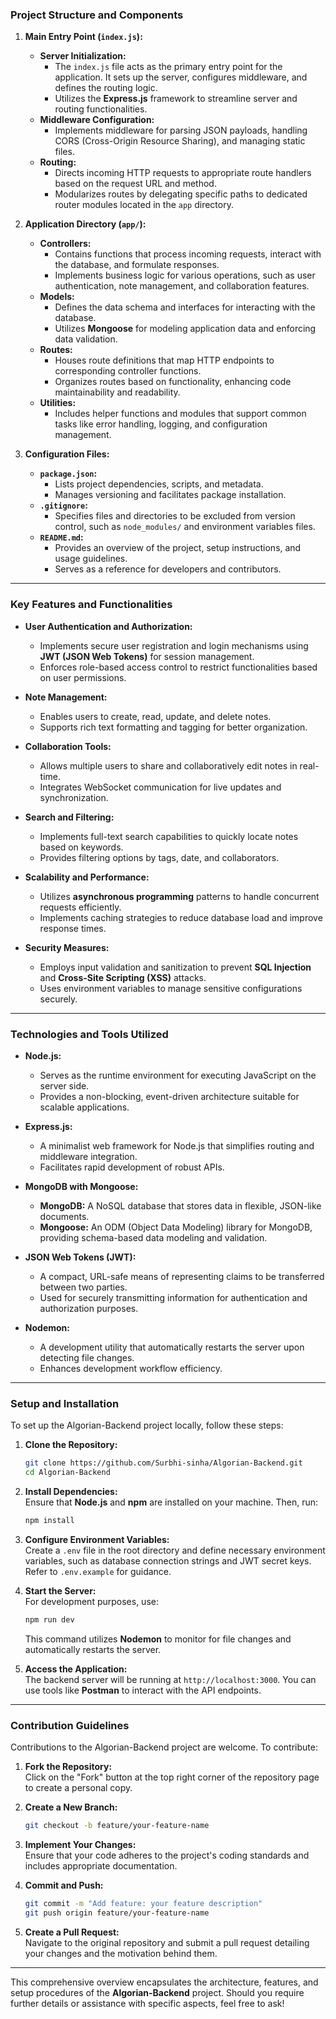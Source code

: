 
### **Project Structure and Components**

1. **Main Entry Point (`index.js`):**  
   - **Server Initialization:**  
     - The `index.js` file acts as the primary entry point for the application. It sets up the server, configures middleware, and defines the routing logic.  
     - Utilizes the **Express.js** framework to streamline server and routing functionalities.  
   - **Middleware Configuration:**  
     - Implements middleware for parsing JSON payloads, handling CORS (Cross-Origin Resource Sharing), and managing static files.  
   - **Routing:**  
     - Directs incoming HTTP requests to appropriate route handlers based on the request URL and method.  
     - Modularizes routes by delegating specific paths to dedicated router modules located in the `app` directory.  

2. **Application Directory (`app/`):**  
   - **Controllers:**  
     - Contains functions that process incoming requests, interact with the database, and formulate responses.  
     - Implements business logic for various operations, such as user authentication, note management, and collaboration features.  
   - **Models:**  
     - Defines the data schema and interfaces for interacting with the database.  
     - Utilizes **Mongoose** for modeling application data and enforcing data validation.  
   - **Routes:**  
     - Houses route definitions that map HTTP endpoints to corresponding controller functions.  
     - Organizes routes based on functionality, enhancing code maintainability and readability.  
   - **Utilities:**  
     - Includes helper functions and modules that support common tasks like error handling, logging, and configuration management.  

3. **Configuration Files:**  
   - **`package.json`:**  
     - Lists project dependencies, scripts, and metadata.  
     - Manages versioning and facilitates package installation.  
   - **`.gitignore`:**  
     - Specifies files and directories to be excluded from version control, such as `node_modules/` and environment variables files.  
   - **`README.md`:**  
     - Provides an overview of the project, setup instructions, and usage guidelines.  
     - Serves as a reference for developers and contributors.  

---

### **Key Features and Functionalities**

- **User Authentication and Authorization:**  
  - Implements secure user registration and login mechanisms using **JWT (JSON Web Tokens)** for session management.  
  - Enforces role-based access control to restrict functionalities based on user permissions.  

- **Note Management:**  
  - Enables users to create, read, update, and delete notes.  
  - Supports rich text formatting and tagging for better organization.  

- **Collaboration Tools:**  
  - Allows multiple users to share and collaboratively edit notes in real-time.  
  - Integrates WebSocket communication for live updates and synchronization.  

- **Search and Filtering:**  
  - Implements full-text search capabilities to quickly locate notes based on keywords.  
  - Provides filtering options by tags, date, and collaborators.  

- **Scalability and Performance:**  
  - Utilizes **asynchronous programming** patterns to handle concurrent requests efficiently.  
  - Implements caching strategies to reduce database load and improve response times.  

- **Security Measures:**  
  - Employs input validation and sanitization to prevent **SQL Injection** and **Cross-Site Scripting (XSS)** attacks.  
  - Uses environment variables to manage sensitive configurations securely.  

---

### **Technologies and Tools Utilized**

- **Node.js:**  
  - Serves as the runtime environment for executing JavaScript on the server side.  
  - Provides a non-blocking, event-driven architecture suitable for scalable applications.  

- **Express.js:**  
  - A minimalist web framework for Node.js that simplifies routing and middleware integration.  
  - Facilitates rapid development of robust APIs.  

- **MongoDB with Mongoose:**  
  - **MongoDB:** A NoSQL database that stores data in flexible, JSON-like documents.  
  - **Mongoose:** An ODM (Object Data Modeling) library for MongoDB, providing schema-based data modeling and validation.  

- **JSON Web Tokens (JWT):**  
  - A compact, URL-safe means of representing claims to be transferred between two parties.  
  - Used for securely transmitting information for authentication and authorization purposes.  

- **Nodemon:**  
  - A development utility that automatically restarts the server upon detecting file changes.  
  - Enhances development workflow efficiency.  

---

### **Setup and Installation**

To set up the Algorian-Backend project locally, follow these steps:

1. **Clone the Repository:**  
   ```bash
   git clone https://github.com/Surbhi-sinha/Algorian-Backend.git
   cd Algorian-Backend
   ```

2. **Install Dependencies:**  
   Ensure that **Node.js** and **npm** are installed on your machine. Then, run:  
   ```bash
   npm install
   ```

3. **Configure Environment Variables:**  
   Create a `.env` file in the root directory and define necessary environment variables, such as database connection strings and JWT secret keys. Refer to `.env.example` for guidance.

4. **Start the Server:**  
   For development purposes, use:  
   ```bash
   npm run dev
   ```
   This command utilizes **Nodemon** to monitor for file changes and automatically restarts the server.

5. **Access the Application:**  
   The backend server will be running at `http://localhost:3000`. You can use tools like **Postman** to interact with the API endpoints.

---

### **Contribution Guidelines**

Contributions to the Algorian-Backend project are welcome. To contribute:

1. **Fork the Repository:**  
   Click on the "Fork" button at the top right corner of the repository page to create a personal copy.

2. **Create a New Branch:**  
   ```bash
   git checkout -b feature/your-feature-name
   ```

3. **Implement Your Changes:**  
   Ensure that your code adheres to the project's coding standards and includes appropriate documentation.

4. **Commit and Push:**  
   ```bash
   git commit -m "Add feature: your feature description"
   git push origin feature/your-feature-name
   ```

5. **Create a Pull Request:**  
   Navigate to the original repository and submit a pull request detailing your changes and the motivation behind them.

---

This comprehensive overview encapsulates the architecture, features, and setup procedures of the **Algorian-Backend** project. Should you require further details or assistance with specific aspects, feel free to ask! 
